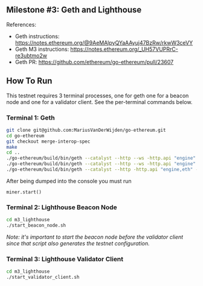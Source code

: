 ## Milestone #3: Geth and Lighthouse

References:
 * Geth instructions: https://notes.ethereum.org/@9AeMAlpyQYaAAyuj47BzRw/rkwW3ceVY
 * Geth M3 instructions: https://notes.ethereum.org/_UH57VUPRrC-re3ubtmo2w
 * Geth PR: https://github.com/ethereum/go-ethereum/pull/23607

## How To Run

This testnet requires 3 terminal processes, one for geth one for a beacon node
and one for a validator client. See the per-terminal commands below.

### Terminal 1: Geth

```bash
git clone git@github.com:MariusVanDerWijden/go-ethereum.git
cd go-ethereum
git checkout merge-interop-spec
make
cd ..
./go-ethereum/build/bin/geth --catalyst --http --ws -http.api "engine" --datadir "./datadir" init genesis.json
./go-ethereum/build/bin/geth --catalyst --http --ws -http.api "engine" --datadir "./datadir" account import sk.json
./go-ethereum/build/bin/geth --catalyst --http -http.api "engine,eth" --datadir "./datadir" --allow-insecure-unlock --unlock "0xa94f5374fce5edbc8e2a8697c15331677e6ebf0b" --password "" --nodiscover console
```

After being dumped into the console you must run
```
miner.start()
```

### Terminal 2: Lighthouse Beacon Node

```bash
cd m3_lighthouse
./start_beacon_node.sh
```

*Note: it's important to start the beacon node before the validator client
since that script also generates the testnet configuration.*

### Terminal 3: Lighthouse Validator Client

```bash
cd m3_lighthouse
./start_validator_client.sh
```

